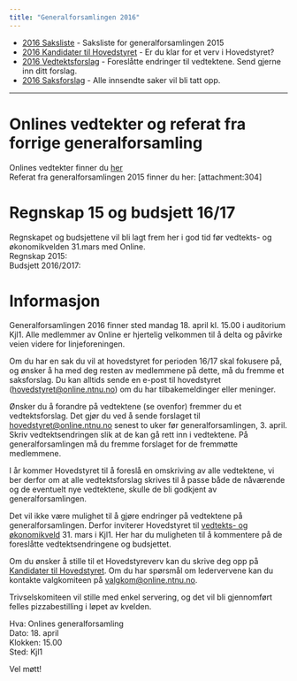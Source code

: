 ```yaml
---
title: "Generalforsamlingen 2016"
---
```


* [2016 Saksliste](/wiki/online/generalforsamlingen/2016/saksliste) - Saksliste for generalforsamlingen 2015
* [2016 Kandidater til Hovedstyret](/wiki/online/generalforsamlingen/2016/valg) - Er du klar for et verv i Hovedstyret?
* [2016 Vedtektsforslag](/wiki/online/generalforsamlingen/2016/vedtekstforslag) - Foreslåtte endringer til vedtektene. Send gjerne inn ditt forslag.
* [2016 Saksforslag](/wiki/online/generalforsamlingen/2016/saksforslag) - Alle innsendte saker vil bli tatt opp.

---

# Onlines vedtekter og referat fra forrige generalforsamling 
Onlines vedtekter finner du [her](/wiki/71/plugin/attachments/download/71/)  
Referat fra generalforsamlingen 2015 finner du her: [attachment:304]

# Regnskap 15 og budsjett 16/17

Regnskapet og budsjettene vil bli lagt frem her i god tid før vedtekts- og økonomikvelden 31.mars med Online.  
Regnskap 2015:  
Budsjett 2016/2017: 

# Informasjon

Generalforsamlingen 2016 finner sted mandag 18. april kl. 15.00 i auditorium Kjl1. Alle medlemmer av Online er hjertelig velkommen til å delta og påvirke veien videre for linjeforeningen. 

Om du har en sak du vil at hovedstyret for perioden 16/17 skal fokusere på, og ønsker å ha med deg resten av medlemmene på dette, må du fremme et saksforslag. Du kan alltids sende en e-post til hovedstyret (hovedstyret@online.ntnu.no) om du har tilbakemeldinger eller meninger.

Ønsker du å forandre på vedtektene (se ovenfor) fremmer du et vedtektsforslag. Det gjør du ved å sende forslaget til hovedstyret@online.ntnu.no senest to uker før generalforsamlingen, 3. april. Skriv vedtektsendringen slik at de kan gå rett inn i vedtektene. På generalforsamlingen må du fremme forslaget for de fremmøtte medlemmene.

I år kommer Hovedstyret til å foreslå en omskriving av alle vedtektene, vi ber derfor om at alle vedtektsforslag skrives til å passe både de nåværende og de eventuelt nye vedtektene, skulle de bli godkjent av generalforsamlingen.

Det vil ikke være mulighet til å gjøre endringer på vedtektene på generalforsamlingen. Derfor inviterer Hovedstyret til [vedtekts- og økonomikveld](https://www.facebook.com/events/969880506434584/) 31. mars i Kjl1. Her har du muligheten til å kommentere på de foreslåtte vedtektsendringene og budsjettet. 

Om du ønsker å stille til et Hovedstyreverv kan du skrive deg opp på [Kandidater til Hovedstyret](/wiki/online/generalforsamlingen/2016/valg). Om du har spørsmål om ledervervene kan du kontakte valgkomiteen på valgkom@online.ntnu.no.

Trivselskomiteen vil stille med enkel servering, og det vil bli gjennomført felles pizzabestilling i løpet av kvelden. 

Hva: Onlines generalforsamling  
Dato: 18. april  
Klokken: 15.00  
Sted: Kjl1  

Vel møtt!